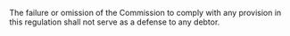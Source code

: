 The failure or omission of the Commission to comply with any provision in this regulation shall not serve as a defense to any debtor.

